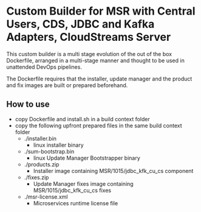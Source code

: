 # Custom Builder for MSR with Central Users, CDS, JDBC and Kafka Adapters, CloudStreams Server

This custom builder is a multi stage evolution of the out of the box Dockerfile, arranged in a multi-stage manner and thought to be used in unattended DevOps pipelines.

The Dockerfile requires that the installer, update manager and the product and fix images are built or prepared beforehand.

## How to use

- copy Dockerfile and install.sh in a build context folder
- copy the following upfront prepared files in the same build context folder
  - ./installer.bin
    - linux installer binary
  - ./sum-bootstrap.bin
    - linux Update Manager Bootstrapper binary
  - ./products.zip
    - Installer image containing MSR/1015/jdbc_kfk_cu_cs component
  - ./fixes.zip
    - Update Manager fixes image containing MSR/1015/jdbc_kfk_cu_cs fixes
  - ./msr-license.xml
    - Microservices runtime license file
